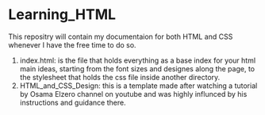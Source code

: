 # Learning_HTML
This repositry will contain my documentaion for both HTML and CSS whenever I have the free time to do so.
1. index.html: is the file that holds everything as a base index for your html main ideas, starting from the font sizes and designes along the page, to the stylesheet that holds the css file inside another directory.
2. HTML_and_CSS_Design: this is a template made after watching a tutorial by Osama Elzero channel on youtube and was highly influnced by his instructions and guidance there.
